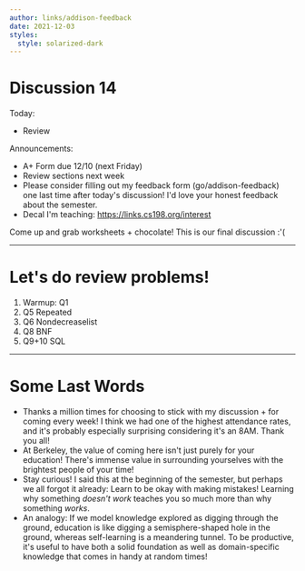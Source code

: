 ```yaml
---
author: links/addison-feedback
date: 2021-12-03
styles:
  style: solarized-dark
---
```


# Discussion 14

Today:
* Review

Announcements:
* A+ Form due 12/10 (next Friday)
* Review sections next week
* Please consider filling out my feedback form (go/addison-feedback) one last time after today's discussion! I'd love your honest feedback about the semester.
* Decal I'm teaching: https://links.cs198.org/interest

Come up and grab worksheets + chocolate! This is our final discussion :'(

---

# Let's do review problems!

1. Warmup: Q1
2. Q5 Repeated
3. Q6 Nondecreaselist
4. Q8 BNF
5. Q9+10 SQL

---

# Some Last Words

* Thanks a million times for choosing to stick with my discussion + for coming every week! I think we had one of the highest attendance rates, and it's probably especially surprising considering it's an 8AM. Thank you all!
* At Berkeley, the value of coming here isn't just purely for your education! There's immense value in surrounding yourselves with the brightest people of your time!
* Stay curious! I said this at the beginning of the semester, but perhaps we all forgot it already: Learn to be okay with making mistakes! Learning why something _doesn't work_ teaches you so much more than why something _works_.
* An analogy: If we model knowledge explored as digging through the ground, education is like digging a semisphere-shaped hole in the ground, whereas self-learning is a meandering tunnel. To be productive, it's useful to have both a solid foundation as well as domain-specific knowledge that comes in handy at random times!
